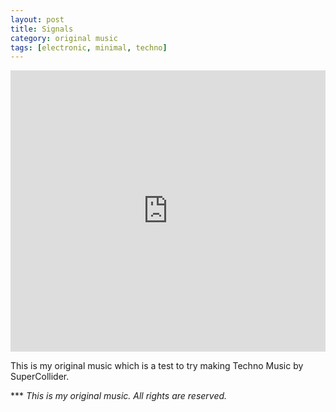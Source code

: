 ```yaml
---
layout: post
title: Signals
category: original music
tags: [electronic, minimal, techno]
---
```

<iframe width="100%" height="450" scrolling="no" frameborder="no" src="https://w.soundcloud.com/player/?url=https%3A//api.soundcloud.com/tracks/281471035&amp;auto_play=false&amp;hide_related=false&amp;show_comments=true&amp;show_user=true&amp;show_reposts=false&amp;visual=true"></iframe><br />

This is my original music which is a test to try making Techno Music by SuperCollider.

*** _This is my original music. All rights are reserved._

